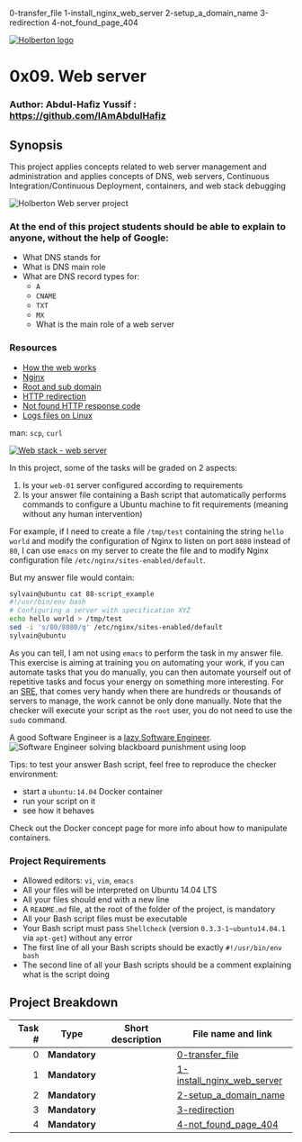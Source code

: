 0-transfer_file
1-install_nginx_web_server
2-setup_a_domain_name
3-redirection
4-not_found_page_404

[![Holberton logo](https://www.holbertonschool.com/assets/holberton-logo-1cc451260ca3cd297def53f2250a9794810667c7ca7b5fa5879a569a457bf16f.png)](https://www.holbertonschool.com/)
# 0x09. Web server

### Author: Abdul-Hafiz Yussif : https://github.com/IAmAbdulHafiz

## Synopsis
This project applies concepts related to web server management and administration and applies concepts of DNS, web servers, Continuous Integration/Continuous Deployment, containers, and web stack debugging

![Holberton Web server project](https://i.imgur.com/8Gu52Qv.png)

### At the end of this project students should be able to explain to anyone, **without the help of Google**:

*   What DNS stands for
*   What is DNS main role
*   What are DNS record types for:
    *   `A`
	*   `CNAME`
	*   `TXT`
	*   `MX`
	*   What is the main role of a web server
				
### Resources

*   [How the web works](https://developer.mozilla.org/en-US/docs/Learn/Getting_started_with_the_web/How_the_Web_works)
*   [Nginx](https://en.wikipedia.org/wiki/Nginx)
*   [Root and sub domain](https://support.landingi.com/article/147-the-root-domain-and-sub-domain-differences)
*   [HTTP redirection](https://moz.com/learn/seo/redirection)
*   [Not found HTTP response code](https://en.wikipedia.org/wiki/HTTP_404)
*   [Logs files on Linux](https://www.cyberciti.biz/faq/ubuntu-linux-gnome-system-log-viewer/)

man: `scp`, `curl`

[![Web stack - web server](https://s3.amazonaws.com/intranet-projects-files/holbertonschool-sysadmin_devops/266/Screenshot+2017-07-06+19.24.05.png)](https://www.youtube.com/watch?v=AZg4uJkEa-4&feature=youtu.be&hd=1)

In this project, some of the tasks will be graded on 2 aspects:

1.  Is your `web-01` server configured according to requirements
2.  Is your answer file containing a Bash script that automatically performs commands to configure a Ubuntu machine to fit requirements (meaning without any human intervention)

For example, if I need to create a file `/tmp/test` containing the string `hello world` and modify the configuration of Nginx to listen on port `8080` instead of `80`, I can use `emacs` on my server to create the file and to modify Nginx configuration file `/etc/nginx/sites-enabled/default`.

But my answer file would contain:

```sh
sylvain@ubuntu cat 88-script_example
#!/usr/bin/env bash
# Configuring a server with specification XYZ
echo hello world > /tmp/test
sed -i 's/80/8080/g' /etc/nginx/sites-enabled/default
sylvain@ubuntu

```

As you can tell, I am not using `emacs` to perform the task in my answer file. This exercise is aiming at training you on automating your work, if you can automate tasks that you do manually, you can then automate yourself out of repetitive tasks and focus your energy on something more interesting. For an [SRE](https://www.atlassian.com/it-unplugged/devops/site-reliability-engineering-sre), that comes very handy when there are hundreds or thousands of servers to manage, the work cannot be only done manually. Note that the checker will execute your script as the `root` user, you do not need to use the `sudo` command.

A good Software Engineer is a [lazy Software Engineer](https://www.techwell.com/techwell-insights/2013/12/why-best-programmers-are-lazy-and-act-dumb). ![Software Engineer solving blackboard punishment using loop](https://i.imgur.com/82VsYEC.jpg)

Tips: to test your answer Bash script, feel free to reproduce the checker environment:

*   start a `ubuntu:14.04` Docker container
*   run your script on it
*   see how it behaves

Check out the Docker concept page for more info about how to manipulate containers.



### Project Requirements
- Allowed editors: `vi`, `vim`, `emacs`
- All your files will be interpreted on Ubuntu 14.04 LTS
- All your files should end with a new line
- A `README.md` file, at the root of the folder of the project, is mandatory
- All your Bash script files must be executable
- Your Bash script must pass `Shellcheck` (version `0.3.3-1~ubuntu14.04.1` via `apt-get`) without any error
- The first line of all your Bash scripts should be exactly `#!/usr/bin/env bash`
- The second line of all your Bash scripts should be a comment explaining what is the script doing

## Project Breakdown
Task # | Type | Short description | File name and link |
---: | --- | --- | --- |
0 | **Mandatory** | | [0-transfer_file](./0-transfer_file)
1 | **Mandatory** | | [1-install_nginx_web_server](./1-install_nginx_web_server)
2 | **Mandatory** | | [2-setup_a_domain_name](./2-setup_a_domain_name)
3 | **Mandatory** | | [3-redirection](./3-redirection)
4 | **Mandatory** | | [4-not_found_page_404](./4-not_found_page_404)
